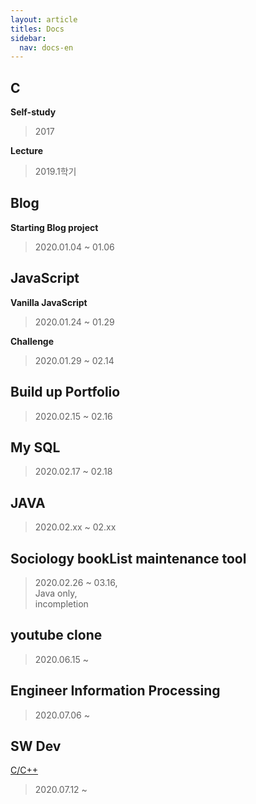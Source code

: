 ```yaml
---
layout: article
titles: Docs
sidebar:
  nav: docs-en
---
```

  
  
## C
**Self-study**
> 2017 
  
**Lecture**
> 2019.1학기
  
  
  
## Blog
**Starting Blog project**
> 2020.01.04 ~ 01.06
  
  
  
## JavaScript
**Vanilla JavaScript**
>2020.01.24 ~ 01.29
  
  
**Challenge**
> 2020.01.29 ~ 02.14
  
  
  
##  Build up Portfolio
> 2020.02.15 ~ 02.16
  
  
  
##  My SQL 
> 2020.02.17 ~ 02.18
  
  
  
## JAVA
> 2020.02.xx ~ 02.xx
  
  
  
## Sociology bookList maintenance tool 
> 2020.02.26 ~ 03.16,  
>  Java only,  
>  incompletion  
  
  
  
## youtube clone 
> 2020.06.15 ~ 
  
  
  
##  Engineer Information Processing 
> 2020.07.06 ~
  
  
  
## SW Dev
[C/C++](https://comento.kr/edu/learn/ITSW/SW%EA%B0%9C%EB%B0%9C-G261)
> 2020.07.12 ~